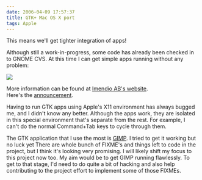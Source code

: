 ```yaml
---
date: 2006-04-09 17:57:37
title: GTK+ Mac OS X port
tags: Apple
---
```

This means we'll get tighter integration of apps!

Although still a work-in-progress, some code has already been checked in to
GNOME CVS. At this time I can get simple apps running without any problem:

![](https://imagedatastore.appspot.com/ahBzfmltYWdlZGF0YXN0b3Jlcg0LEgVpbWFnZRiJjwgM)

More information can be found at [Imendio AB's website][1].  
Here's the [announcement][2].

Having to run GTK apps using Apple's X11 environment has always bugged me, and
I didn't know any better. Although the apps work, they are isolated in this
special environment that's separate from the rest. For example, I can't do the
normal Command+Tab keys to cycle through them.

The GTK application that I use the most is [GIMP](http://www.gimp.org/). I
tried to get it working but no luck yet There are whole bunch of FIXME's and
things left to code in the project, but I think it's looking very promising. I
will likely shift my focus to this project now too. My aim would be to get GIMP
running flawlessly. To get to that stage, I'd need to do quite a bit of hacking
and also help contributing to the project effort to implement some of those
FIXMEs.

  [1]: http://developer.imendio.com/wiki/Gtk_Mac_OS_X#Community
  [2]: http://mail.gnome.org/archives/gnome-announce-list/2005-November/msg00044.html
